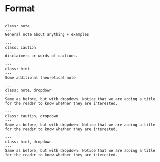 # Format

```{admonition} Note
---
class: note
---
General note about anything + examples 
```


```{admonition} Caution
---
class: caution
---
disclaimers or words of cautions.
```


```{admonition} Advanced
---
class: hint
---
Some additional theoretical note
```


```{admonition} Note$\qquad$Some title
---
class: note, dropdown
---
Same as before, but with dropdown. Notice that we are adding a title for the reader to know whether they are interested.
```


```{admonition} Caution$\qquad$Some title
---
class: caution, dropdown
---
Same as before, but with dropdown. Notice that we are adding a title for the reader to know whether they are interested.
```


```{admonition} Advanced$\qquad$Some title
---
class: hint, dropdown
---
Same as before, but with dropdown. Notice that we are adding a title for the reader to know whether they are interested.
```

